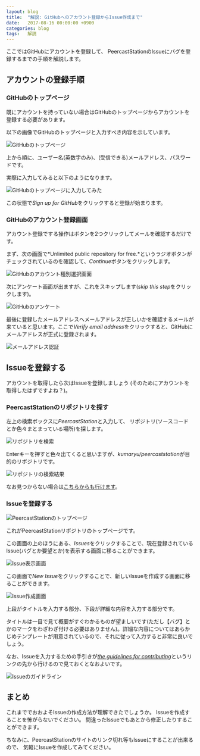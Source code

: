 ```yaml
---
layout: blog
title:  "解説: GitHubへのアカウント登録からIssue作成まで"
date:   2017-08-16 00:00:00 +0900
categories: blog
tags:   解説
---
```


ここではGitHubにアカウントを登録して、
PeercastStationのIssueにバグを登録するまでの手順を解説します。

<!--more-->


アカウントの登録手順
------

### GitHubのトップページ

既にアカウントを持っていない場合はGitHubのトップページからアカウントを登録する必要があります。

以下の画像でGitHubのトップページと入力すべき内容を示しています。

![GitHubのトップページ]({{"/images/github_register/github_toppage.png"|relative_url}})

上から順に、ユーザー名(英数字のみ)、(受信できる)メールアドレス、パスワードです。

実際に入力してみると以下のようになります。

![GitHubのトップページに入力してみた]({{"/images/github_register/github_toppage_2.png"|relative_url}})

この状態で*Sign up for GitHub*をクリックすると登録が始まります。

### GitHubのアカウント登録画面

アカウント登録でする操作はボタンを2つクリックしてメールを確認するだけです。

まず、次の画面で*Unlimited public repository for free.*というラジオボタンがチェックされているのを確認して、*Continue*ボタンをクリックします。

![GitHubのアカウント種別選択画面]({{"/images/github_register/github_select_repository.png"|relative_url}})

次にアンケート画面が出ますが、これをスキップします(*skip this step*をクリックします)。

![GitHubのアンケート]({{"/images/github_register/github_question_experience.png"|relative_url}})

最後に登録したメールアドレスへメールアドレスが正しいかを確認するメールが来ていると思います。ここで*Verify email address*をクリックすると、GitHubにメールアドレスが正式に登録されます。

![メールアドレス認証]({{"/images/github_register/github_email_verify.png"|relative_url}})


Issueを登録する
---------------

アカウントを取得したら次はIssueを登録しましょう
(そのためにアカウントを取得したはずですよね？)。

### PeercastStationのリポジトリを探す

左上の検索ボックスに*PeercastStation*と入力して、
リポジトリ(ソースコードとか色々まとまっている場所)を探します。

![リポジトリを検索]({{"/images/github_register/github_type_peercaststation.png"|relative_url}})

Enterキーを押すと色々出てくると思いますが、*kumaryu/peercaststation*が目的のリポジトリです。

![リポジトリの検索結果]({{"/images/github_register/github_searchresult_peercaststation.png"|relative_url}})

なお見つからない場合は[こちらからも行けます](https://github.com/kumaryu/peercaststation)。

### Issueを登録する

![PeercastStationのトップページ]({{"/images/github_register/github_peercaststation_top.png"|relative_url}})

これがPeercastStationリポジトリのトップページです。

この画面の上のほうにある、*Issues*をクリックすることで、現在登録されているIssue(バグとか要望とか)を表示する画面に移ることができます。

![Issue表示画面]({{"/images/github_register/github_issue_page.png"|relative_url}})

この画面で*New Issue*をクリックすることで、新しいIssueを作成する画面に移ることができます。

![Issue作成画面]({{"/images/github_register/github_new_issue.png"|relative_url}})

上段がタイトルを入力する部分、下段が詳細な内容を入力する部分です。

タイトルは一目で見て概要がすぐわかるものが望ましいです(ただし【バグ】とかのマークをわざわざ付ける必要はありません)。詳細な内容についてはあらかじめテンプレートが用意されているので、それに従って入力すると非常に良いでしょう。

なお、Issueを入力するための手引きが[*the guidelines for contributing*](https://github.com/kumaryu/peercaststation/blob/master/CONTRIBUTING.md)というリンクの先から行けるので見ておくとなおよいです。

![Issueのガイドライン]({{"/images/github_register/github_issue_guideline.png"|relative_url}})


まとめ
------

これまででおおよそIssueの作成方法が理解できたでしょうか。
Issueを作成することを怖がらないでください。
間違ったIssueでもあとから修正したりすることができます。

ちなみに、PeercastStationのサイトのリンク切れ等もIssueにすることが出来るので、
気軽にIssueを作成してみてください。
